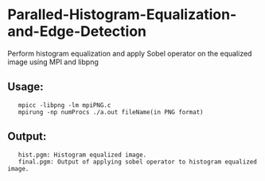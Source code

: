 # Paralled-Histogram-Equalization-and-Edge-Detection
Perform histogram equalization and apply Sobel operator on the equalized image using MPI and libpng

## Usage: 
       mpicc -libpng -lm mpiPNG.c
       mpirung -np numProcs ./a.out fileName(in PNG format)
## Output:
       hist.pgm: Histogram equalized image.
       final.pgm: Output of applying sobel operator to histogram equalized image.
